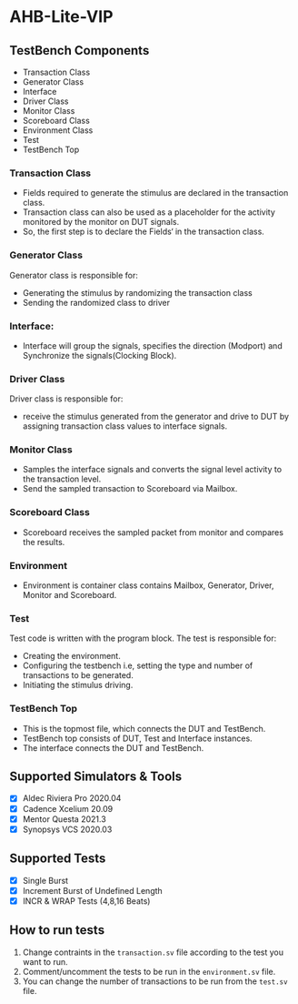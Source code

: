 # AHB-Lite-VIP

## TestBench Components
* Transaction Class
* Generator Class
* Interface
* Driver Class
* Monitor Class
* Scoreboard Class
* Environment Class
* Test
* TestBench Top

### Transaction Class
* Fields required to generate the stimulus are declared in the transaction class.
* Transaction class can also be used as a placeholder for the activity monitored by the monitor on DUT signals.
* So, the first step is to declare the Fields‘ in the transaction class.

### Generator Class
 Generator class is responsible for:
* Generating the stimulus by randomizing the transaction class
* Sending the randomized class to driver

### Interface:
* Interface will group the signals, specifies the direction (Modport) and Synchronize the signals(Clocking Block).

### Driver Class
 Driver class is responsible for:
* receive the stimulus generated from the generator and drive to DUT by assigning transaction class values to interface signals.

### Monitor Class
* Samples the interface signals and converts the signal level activity to the transaction level.
* Send the sampled transaction to Scoreboard via Mailbox.

### Scoreboard Class
* Scoreboard receives the sampled packet from monitor and compares the results.

### Environment
* Environment is container class contains Mailbox, Generator, Driver, Monitor and Scoreboard.

### Test
Test code is written with the program block.
The test is responsible for:
* Creating the environment.
* Configuring the testbench i.e, setting the type and number of transactions to be generated.
* Initiating the stimulus driving.

### TestBench Top
* This is the topmost file, which connects the DUT and TestBench.
* TestBench top consists of DUT, Test and Interface instances.
* The interface connects the DUT and TestBench.

## Supported Simulators & Tools
- [x] Aldec Riviera Pro 2020.04
- [x] Cadence Xcelium 20.09
- [x] Mentor Questa 2021.3
- [x] Synopsys VCS 2020.03

## Supported Tests
- [x] Single Burst
- [x] Increment Burst of Undefined Length
- [x] INCR & WRAP Tests (4,8,16 Beats)

## How to run tests

1. Change contraints in the `transaction.sv` file according to the test you want to run.
2. Comment/uncomment the tests to be run in the `environment.sv` file.
3. You can change the number of transactions to be run from the `test.sv` file.
